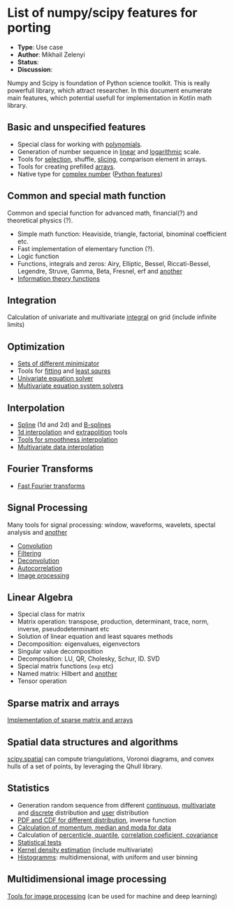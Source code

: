 # List of numpy/scipy features for porting

* **Type**: Use case
* **Author**: Mikhail Zelenyi
* **Status**: 
* **Discussion**: [](None)

Numpy and Scipy is foundation of Python science toolkit. This is really powerfull library, which attract researcher. In this document enumerate main features, which potential usefull for implementation in Kotlin math library. 

## Basic and unspecified features
 
 * Special class for working with [polynomials](https://docs.scipy.org/doc/numpy/reference/generated/numpy.poly1d.html#numpy.poly1d).
 * Generation of number sequence in [linear](https://docs.scipy.org/doc/numpy/reference/generated/numpy.linspace.html?highlight=linspace#numpy.linspace) and [logarithmic](https://docs.scipy.org/doc/numpy/reference/generated/numpy.logspace.html?highlight=logspace#numpy.logspace) scale.
 * Tools for [selection](https://docs.scipy.org/doc/scipy/reference/tutorial/basic.html#other-useful-functions), shuffle, [slicing](https://docs.scipy.org/doc/scipy/reference/tutorial/basic.html#index-tricks), comparison element in arrays.
 * Tools for creating prefilled [arrays](https://docs.scipy.org/doc/numpy/reference/routines.array-creation.html).
 * Native type for [complex number](https://docs.python.org/3/library/cmath.html) ([Python features](https://docs.python.org/3.7/c-api/complex.html))
 
## Common and special math function

Common and special function for advanced math, financial(?) and theoretical physics (?).

* Simple math function: Heaviside, triangle, factorial, binominal coefficient etc.
* Fast implementation of elementary function (?).
* Logic function
* Functions, integrals and zeros: Airy, Elliptic, Bessel, Riccati-Bessel, Legendre, Struve, Gamma, Beta, Fresnel, erf and [another](https://docs.scipy.org/doc/scipy/reference/special.html#module-scipy.special)
* [Information theory functions](https://docs.scipy.org/doc/scipy/reference/special.html#information-theory-functions)

## Integration

Calculation of univariate and multivariate [integral](https://docs.scipy.org/doc/scipy/reference/tutorial/integrate.html) on grid (include infinite limits)

## Optimization 

* [Sets of different minimizator](https://docs.scipy.org/doc/scipy/reference/generated/scipy.optimize.minimize.html#scipy.optimize.minimize)
* Tools for [fitting](https://docs.scipy.org/doc/scipy/reference/generated/scipy.optimize.curve_fit.html#scipy.optimize.curve_fit) and [least squres](https://docs.scipy.org/doc/scipy/reference/generated/scipy.optimize.least_squares.html#scipy.optimize.least_squares)
* [Univariate equation solver](https://docs.scipy.org/doc/scipy/reference/generated/scipy.optimize.root_scalar.html#scipy.optimize.root_scalar)
* [Multivariate equation system solvers](https://docs.scipy.org/doc/scipy/reference/generated/scipy.optimize.root.html#scipy.optimize.root)

## Interpolation

* [Spline](https://docs.scipy.org/doc/scipy/reference/tutorial/interpolate.html#spline-interpolation-in-1-d-procedural-interpolate-splxxx) (1d and 2d) and [B-splines](https://docs.scipy.org/doc/scipy/reference/tutorial/signal.html#b-splines)
* [1d interpolation](https://docs.scipy.org/doc/scipy/reference/generated/scipy.interpolate.interp1d.html#scipy.interpolate.interp1d) and [extrapolition](https://docs.scipy.org/doc/scipy/reference/generated/scipy.interpolate.interp1d.html#scipy.interpolate.interp1d) tools
* [Tools for smoothness interpolation](https://docs.scipy.org/doc/scipy/reference/tutorial/interpolate.html#using-radial-basis-functions-for-smoothing-interpolation)
* [Multivariate data interpolation](https://docs.scipy.org/doc/scipy/reference/generated/scipy.interpolate.griddata.html#scipy.interpolate.griddata)

## Fourier Transforms

* [Fast Fourier transforms](https://docs.scipy.org/doc/scipy/reference/tutorial/fftpack.html)

## Signal Processing 

Many tools for signal processing: window, waveforms, wavelets, spectal analysis and [another](https://docs.scipy.org/doc/scipy/reference/signal.html#module-scipy.signal)

* [Convolution](https://docs.scipy.org/doc/scipy/reference/signal.html#convolution)
* [Filtering](https://docs.scipy.org/doc/scipy/reference/signal.html#filtering)
* [Deconvolution](https://docs.scipy.org/doc/scipy/reference/generated/scipy.signal.deconvolve.html?highlight=deconvolve#scipy.signal.deconvolve)
* [Autocorrelation](https://docs.scipy.org/doc/scipy/reference/generated/scipy.ndimage.correlate.html?highlight=corre#scipy.ndimage.correlate)
* [Image processing](https://www.scipy-lectures.org/packages/scikit-image/index.html#scikit-image-and-the-scipy-ecosystem)

## Linear Algebra 

* Special class for matrix
* Matrix operation: transpose, production, determinant, trace, norm, inverse, pseudodeterminant  etc
* Solution of linear equation and least squares methods  
* Decomposition: eigenvalues, eigenvectors
* Singular value decomposition
* Decomposition: LU, QR, Cholesky, Schur, ID. SVD
* Special matrix functions (`exp` etc)
* Named matrix: Hilbert and [another](https://docs.scipy.org/doc/scipy/reference/tutorial/linalg.html#special-matrices)
* Tensor operation

## Sparse matrix and arrays

[Implementation of sparse matrix and arrays](https://docs.scipy.org/doc/scipy/reference/sparse.html)

## Spatial data structures and algorithms
[scipy.spatial](https://docs.scipy.org/doc/scipy/reference/tutorial/spatial.html) can compute triangulations, Voronoi diagrams, and convex hulls of a set of points, by leveraging the Qhull library.

## Statistics

* Generation random sequence from different [continuous](https://docs.scipy.org/doc/scipy/reference/stats.html#continuous-distributions), [multivariate](https://docs.scipy.org/doc/scipy/reference/stats.html#multivariate-distributions) and [discrete](https://docs.scipy.org/doc/scipy/reference/stats.html#discrete-distributions) distribution and [user](https://docs.scipy.org/doc/scipy/reference/generated/scipy.stats.rvs_ratio_uniforms.html#scipy.stats.rvs_ratio_uniforms) distribution
* [PDF and CDF for different distribution](https://docs.scipy.org/doc/scipy/reference/generated/scipy.stats.rvs_ratio_uniforms.html#scipy.stats.rvs_ratio_uniforms), inverse function
* [Calculation of momentum, median and moda for data](https://docs.scipy.org/doc/scipy/reference/stats.html#summary-statistics)
* Calculation of [percenticle, quantile](https://docs.scipy.org/doc/scipy/reference/stats.html#frequency-statistics), [correlation coeficient, covariance](https://docs.scipy.org/doc/scipy/reference/stats.html#correlation-functions)
* [Statistical tests](https://docs.scipy.org/doc/scipy/reference/stats.html#statistical-tests)
* [Kernel density estimation](https://docs.scipy.org/doc/scipy/reference/stats.html#univariate-and-multivariate-kernel-density-estimation-scipy-stats-kde) (include multivariate)
* [Histogramms](https://docs.scipy.org/doc/numpy-1.13.0/reference/routines.statistics.html#histograms):  multidimensional, with uniform and user binning

## Multidimensional image processing

[Tools for image processing](https://docs.scipy.org/doc/scipy/reference/ndimage.html) (can be used for machine and deep learning)
